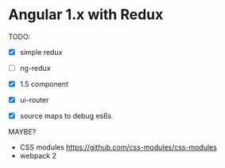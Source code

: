 # Angular 1.x with Redux

TODO:
+ [x] simple redux
+ [ ] ng-redux
+ [x] 1.5 component
+ [x] ui-router
+ [x] source maps to debug es6s


MAYBE?
+ CSS modules https://github.com/css-modules/css-modules
+ webpack 2